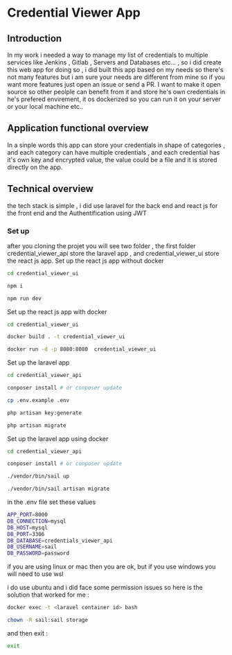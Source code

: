 # Credential Viewer App
## Introduction 
In my work i needed a way to manage my list of credentials to multiple services like Jenkins , Gitlab , Servers and Databases etc... , so i did create this web app for doing so , i did built this app based on my needs so there's not many features but i am sure your needs are different from mine so if you want more features just open an issue or send a PR.
I want to make it open source so other peolple can benefit from it and store he's own credentials in he's prefered envirement, it os dockerized so you can run it on your server or your local machine etc..

## Application functional overview
In a sinple words this app can store your credentials in shape of categories , and each category can have multiple credentials , and each credential has it's own key and encrypted value, the value could be a file and it is stored directly on the app.

## Technical overview
the tech stack is simple , i did use laravel for the back end and react js for the front end and the Authentification using JWT

### Set up 
after you cloning the projet you will see two folder , the first folder credential_viewer_api store the laravel app , and credential_viewer_ui store the react js app.
Set up the react js app without docker

```bash
cd credential_viewer_ui
```
```bash
npm i 
```
```bash
npm run dev
```


Set up the react js app with docker

```bash
cd credential_viewer_ui
```
```bash
docker build . -t credential_viewer_ui
```
```bash
docker run -d -p 8080:8080  credential_viewer_ui
```


Set up the laravel app

```bash
cd credential_viewer_api
```
```bash
conposer install # or conposer update
```
```bash
cp .env.example .env
```
```bash
php artisan key:generate
```

```bash
php artisan migrate
```

Set up the laravel app using docker


```bash
cd credential_viewer_api
```
```bash
conposer install # or conposer update
```
```bash
./vendor/bin/sail up
```
```bash
./vendor/bin/sail artisan migrate
```

in the .env file set these values

```bash
APP_PORT=8000
DB_CONNECTION=mysql
DB_HOST=mysql
DB_PORT=3306
DB_DATABASE=credentials_viewer_api
DB_USERNAME=sail
DB_PASSWORD=password
```

if you are using linux or mac then you are ok, but if you use windows you will need to use wsl

i do use ubuntu and i did face some permission issues so here is the solution that worked for me :
```bash
docker exec -t <laravel container id> bash
```
```bash
chown -R sail:sail storage
```
and then exit : 
```bash
exit
```


